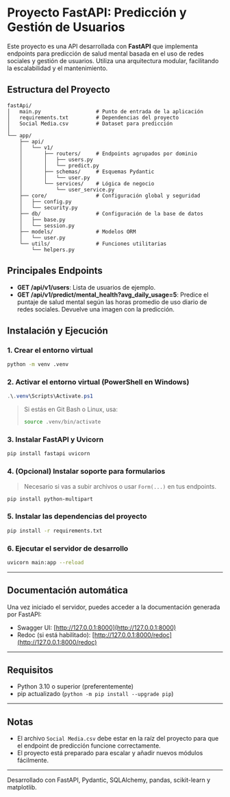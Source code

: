 # Proyecto FastAPI: Predicción y Gestión de Usuarios

Este proyecto es una API desarrollada con **FastAPI** que implementa endpoints para predicción de salud mental basada en el uso de redes sociales y gestión de usuarios. Utiliza una arquitectura modular, facilitando la escalabilidad y el mantenimiento.

## Estructura del Proyecto

```
fastApi/
│   main.py                  # Punto de entrada de la aplicación
│   requirements.txt         # Dependencias del proyecto
│   Social Media.csv         # Dataset para predicción
│
└── app/
    ├── api/
    │   └── v1/
    │       ├── routers/     # Endpoints agrupados por dominio
    │       │   ├── users.py
    │       │   └── predict.py
    │       ├── schemas/     # Esquemas Pydantic
    │       │   └── user.py
    │       └── services/    # Lógica de negocio
    │           └── user_service.py
    ├── core/                # Configuración global y seguridad
    │   ├── config.py
    │   └── security.py
    ├── db/                  # Configuración de la base de datos
    │   ├── base.py
    │   └── session.py
    ├── models/              # Modelos ORM
    │   └── user.py
    └── utils/               # Funciones utilitarias
        └── helpers.py
```

## Principales Endpoints

- **GET /api/v1/users**: Lista de usuarios de ejemplo.
- **GET /api/v1/predict/mental_health?avg_daily_usage=5**: Predice el puntaje de salud mental según las horas promedio de uso diario de redes sociales. Devuelve una imagen con la predicción.

## Instalación y Ejecución

### 1. Crear el entorno virtual

```bash
python -m venv .venv
```

### 2. Activar el entorno virtual (PowerShell en Windows)

```powershell
.\.venv\Scripts\Activate.ps1
```

> Si estás en Git Bash o Linux, usa:
>
> ```bash
> source .venv/bin/activate
> ```

### 3. Instalar FastAPI y Uvicorn

```bash
pip install fastapi uvicorn
```

### 4. (Opcional) Instalar soporte para formularios

> Necesario si vas a subir archivos o usar `Form(...)` en tus endpoints.

```bash
pip install python-multipart
```

### 5. Instalar las dependencias del proyecto

```bash
pip install -r requirements.txt
```

### 6. Ejecutar el servidor de desarrollo

```bash
uvicorn main:app --reload
```

---

## Documentación automática

Una vez iniciado el servidor, puedes acceder a la documentación generada por FastAPI:

- Swagger UI: [http://127.0.0.1:8000](http://127.0.0.1:8000)
- Redoc (si está habilitado): [http://127.0.0.1:8000/redoc](http://127.0.0.1:8000/redoc)

---

## Requisitos

- Python 3.10 o superior (preferentemente)
- pip actualizado (`python -m pip install --upgrade pip`)

---

## Notas

- El archivo `Social Media.csv` debe estar en la raíz del proyecto para que el endpoint de predicción funcione correctamente.
- El proyecto está preparado para escalar y añadir nuevos módulos fácilmente.

---

Desarrollado con FastAPI, Pydantic, SQLAlchemy, pandas, scikit-learn y matplotlib.
